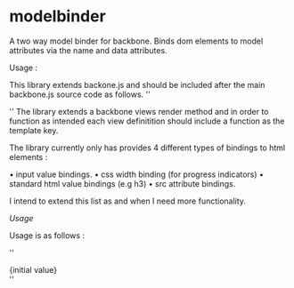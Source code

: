 modelbinder
===========

A two way model binder for backbone. Binds dom elements to model attributes via the name and data attributes.

Usage :

This library extends backone.js and should be included after the main backbone.js source code as follows.
''
<script type="text/javascript" src ="../pathto/modelbinder.js"></script>
''
The library extends a backbone views render method and in order to function as intended each view definitition should include a function as the template key.

The library currently only has provides 4 different types of bindings to html elements :

• input value bindings.
• css width binding (for progress indicators)
• standard html value bindings (e.g h3)
• src attribute bindings.

I intend to extend this list as and when I need more functionality.


*Usage*

Usage is as follows :

'' <div id="someid" class="someclass" name="attribute" data-type ="value">{initial value}</div>
''
